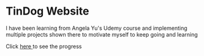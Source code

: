<h1>TinDog Website</h1>
<p>I have been learning from Angela Yu's Udemy course and implementing multiple projects shown there to motivate myself to keep going and learning</p>
<p>Click <a href="https://bhargav166.github.io/TinDog/">here </a>to see the progress</p>
